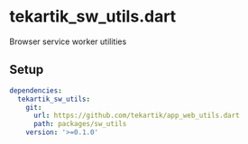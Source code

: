 # tekartik_sw_utils.dart

Browser service worker utilities

## Setup

```yaml
dependencies:
  tekartik_sw_utils:
    git:
      url: https://github.com/tekartik/app_web_utils.dart
      path: packages/sw_utils
    version: '>=0.1.0'
```
